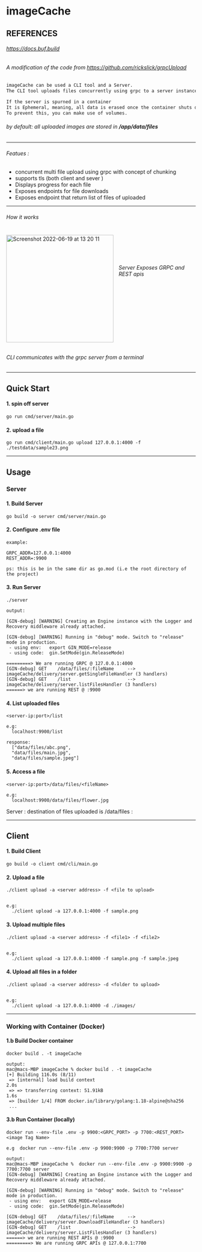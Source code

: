 # imageCache



## REFERENCES   
###### https://docs.buf.build
###### A modification of the code from https://github.com/rickslick/grpcUpload

```markdown
imageCache can be used a CLI tool and a Server.  
The CLI tool uploads files concurrently using grpc to a server instance of the application.

If the server is spurned in a container  
It is Ephemeral, meaning, all data is erased once the container shuts down.  
To prevent this, you can make use of volumes. 
``` 

###### by default: all uploaded images are stored in <b>/app/data/files</b> 

---
###### Featues :
* concurrent multi file upload using grpc with concept of chunking
* supports tls (both client and sever )
* Displays progress for each file
* Exposes endpoints for file downloads
* Exposes endpoint that return list of files of uploaded
---
###### How it works

<img width="285" align="left" style="margin-right: 14px; margin-top: 7px;"  alt="Screenshot 2022-06-19 at 13 20 11" src="https://user-images.githubusercontent.com/43158886/174480621-7c487cf7-8eac-46e5-a945-79fc79eb966b.png">
<br><br><br><br><br>
<i>Server Exposes GRPC and REST apis</i>
<br><br><br><br><br><br><br><br><br><br><br><br>
<br><b></b>
<i>CLI communicates with the grpc server from a terminal</i>
<br clear="left"/>
<br>

---

## Quick Start

#### 1. spin off server
```shell
go run cmd/server/main.go
```
#### 2. upload a file
```shell
go run cmd/client/main.go upload 127.0.0.1:4000 -f ./testdata/sample23.png
```


---

## Usage

### Server
#### 1.  Build Server
```shell
go build -o server cmd/server/main.go
```

#### 2. Configure .env file 
```shell
example: 

GRPC_ADDR=127.0.0.1:4000
REST_ADDR=:9900

ps: this is be in the same dir as go.mod (i.e the root directory of the project)
```
#### 3. Run Server
```shell
./server

output: 

[GIN-debug] [WARNING] Creating an Engine instance with the Logger and Recovery middleware already attached.

[GIN-debug] [WARNING] Running in "debug" mode. Switch to "release" mode in production.
 - using env:   export GIN_MODE=release
 - using code:  gin.SetMode(gin.ReleaseMode)

=========> We are running GRPC @ 127.0.0.1:4000
[GIN-debug] GET    /data/files/:fileName     --> imageCache/delivery/server.getSingleFileHandler (3 handlers)
[GIN-debug] GET    /list                     --> imageCache/delivery/server.listFilesHandler (3 handlers)
======> we are running REST @ :9900

``` 

#### 4. List uploaded files
```shell
<server-ip:port>/list

e.g:
  localhost:9900/list

response:
  ["data/files/abc.png",
  "data/files/main.jpg",
  "data/files/sample.jpeg"]
```
#### 5. Access a file
```shell
<server-ip:port>/data/files/<fileName>

e.g:
  localhost:9900/data/files/flower.jpg
```

Server : destination of files uploaded is /data/files :

---
## Client
#### 1.  Build Client
```shell
go build -o client cmd/cli/main.go
```
#### 2. Upload a file
```shell
./client upload -a <server address> -f <file to upload>


e.g:
  ./client upload -a 127.0.0.1:4000 -f sample.png
```

#### 3. Upload multiple files
```shell
./client upload -a <server address> -f <file1> -f <file2>


e.g:
  ./client upload -a 127.0.0.1:4000 -f sample.png -f sample.jpeg
```

#### 4. Upload all files in a folder
```shell
./client upload -a <server address> -d <folder to upload>


e.g:
  ./client upload -a 127.0.0.1:4000 -d ./images/
```

---



### Working with Container (Docker)  

#### 1.b Build Docker container
```shell
docker build . -t imageCache

output:
mac@macs-MBP imageCache % docker build . -t imageCache          
[+] Building 116.0s (8/11)                                                                                                                                                  
 => [internal] load build context                                                                                                                                      2.0s
 => => transferring context: 51.91kB                                                                                                                                   1.6s
 => [builder 1/4] FROM docker.io/library/golang:1.18-alpine@sha256
 ...
```

#### 3.b Run Container (locally)
```shell
docker run --env-file .env -p 9900:<GRPC_PORT> -p 7700:<REST_PORT>  <image Tag Name>

e.g  docker run --env-file .env -p 9900:9900 -p 7700:7700 server  

output:
mac@macs-MBP imageCache %  docker run --env-file .env -p 9900:9900 -p 7700:7700 server
[GIN-debug] [WARNING] Creating an Engine instance with the Logger and Recovery middleware already attached.

[GIN-debug] [WARNING] Running in "debug" mode. Switch to "release" mode in production.
 - using env:   export GIN_MODE=release
 - using code:  gin.SetMode(gin.ReleaseMode)

[GIN-debug] GET    /data/files/:fileName     --> imageCache/delivery/server.DownloadFileHandler (3 handlers)
[GIN-debug] GET    /list                     --> imageCache/delivery/server.ListFilesHandler (3 handlers)
======> we are running REST APIs @ :9900
=========> We are running GRPC APIs @ 127.0.0.1:7700


```
